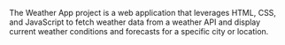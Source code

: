 The Weather App project is a web application that leverages HTML, CSS, and JavaScript to fetch weather data from a weather API and display current weather conditions and forecasts for a specific city or location.

